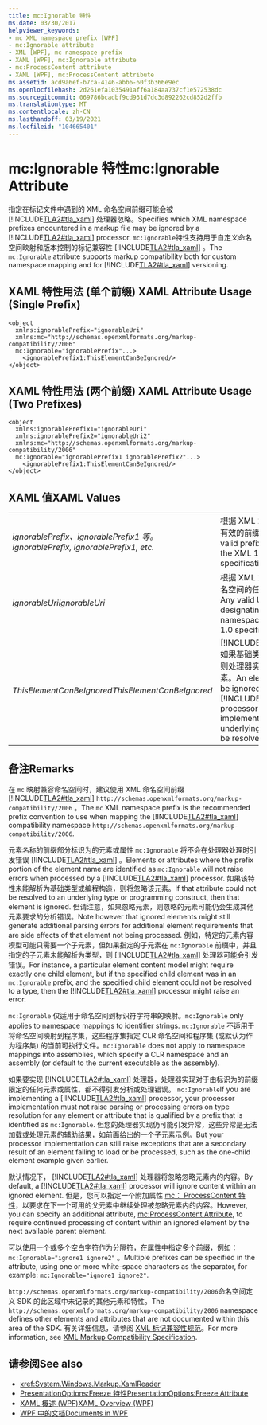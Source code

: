 ```yaml
---
title: mc:Ignorable 特性
ms.date: 03/30/2017
helpviewer_keywords:
- mc XML namespace prefix [WPF]
- mc:Ignorable attribute
- XML [WPF], mc namespace prefix
- XAML [WPF], mc:Ignorable attribute
- mc:ProcessContent attribute
- XAML [WPF], mc:ProcessContent attribute
ms.assetid: acd9a6ef-b7ca-4146-abb6-60f3b366e9ec
ms.openlocfilehash: 2d261efa1035491aff6a184aa737cf1e572538dc
ms.sourcegitcommit: 069786bcadbf9cd931d7dc3d892262cd852d2ffb
ms.translationtype: MT
ms.contentlocale: zh-CN
ms.lasthandoff: 03/19/2021
ms.locfileid: "104665401"
---
```

# <a name="mcignorable-attribute"></a><span data-ttu-id="6528a-102">mc:Ignorable 特性</span><span class="sxs-lookup"><span data-stu-id="6528a-102">mc:Ignorable Attribute</span></span>
<span data-ttu-id="6528a-103">指定在标记文件中遇到的 XML 命名空间前缀可能会被 [!INCLUDE[TLA2#tla_xaml](../../../includes/tla2sharptla-xaml-md.md)] 处理器忽略。</span><span class="sxs-lookup"><span data-stu-id="6528a-103">Specifies which XML namespace prefixes encountered in a markup file may be ignored by a [!INCLUDE[TLA2#tla_xaml](../../../includes/tla2sharptla-xaml-md.md)] processor.</span></span> <span data-ttu-id="6528a-104">`mc:Ignorable`特性支持用于自定义命名空间映射和版本控制的标记兼容性 [!INCLUDE[TLA2#tla_xaml](../../../includes/tla2sharptla-xaml-md.md)] 。</span><span class="sxs-lookup"><span data-stu-id="6528a-104">The `mc:Ignorable` attribute supports markup compatibility both for custom namespace mapping and for [!INCLUDE[TLA2#tla_xaml](../../../includes/tla2sharptla-xaml-md.md)] versioning.</span></span>  
  
## <a name="xaml-attribute-usage-single-prefix"></a><span data-ttu-id="6528a-105">XAML 特性用法 (单个前缀) </span><span class="sxs-lookup"><span data-stu-id="6528a-105">XAML Attribute Usage (Single Prefix)</span></span>  
  
```xaml  
<object  
  xmlns:ignorablePrefix="ignorableUri"  
  xmlns:mc="http://schemas.openxmlformats.org/markup-compatibility/2006"  
  mc:Ignorable="ignorablePrefix"...>  
    <ignorablePrefix1:ThisElementCanBeIgnored/>  
</object>  
```  
  
## <a name="xaml-attribute-usage-two-prefixes"></a><span data-ttu-id="6528a-106">XAML 特性用法 (两个前缀) </span><span class="sxs-lookup"><span data-stu-id="6528a-106">XAML Attribute Usage (Two Prefixes)</span></span>  
  
```xaml  
<object  
  xmlns:ignorablePrefix1="ignorableUri"  
  xmlns:ignorablePrefix2="ignorableUri2"  
  xmlns:mc="http://schemas.openxmlformats.org/markup-compatibility/2006"  
  mc:Ignorable="ignorablePrefix1 ignorablePrefix2"...>  
    <ignorablePrefix1:ThisElementCanBeIgnored/>  
</object>  
```  
  
## <a name="xaml-values"></a><span data-ttu-id="6528a-107">XAML 值</span><span class="sxs-lookup"><span data-stu-id="6528a-107">XAML Values</span></span>  
  
|||  
|-|-|  
|<span data-ttu-id="6528a-108">*ignorablePrefix、ignorablePrefix1 等。*</span><span class="sxs-lookup"><span data-stu-id="6528a-108">*ignorablePrefix, ignorablePrefix1, etc.*</span></span>|<span data-ttu-id="6528a-109">根据 XML 1.0 规范的任何有效的前缀字符串。</span><span class="sxs-lookup"><span data-stu-id="6528a-109">Any valid prefix string, per the XML 1.0 specification.</span></span>|  
|<span data-ttu-id="6528a-110">*ignorableUri*</span><span class="sxs-lookup"><span data-stu-id="6528a-110">*ignorableUri*</span></span>|<span data-ttu-id="6528a-111">根据 XML 1.0 规范指定命名空间的任何有效 URI。</span><span class="sxs-lookup"><span data-stu-id="6528a-111">Any valid URI for designating a namespace, per the XML 1.0 specification.</span></span>|  
|<span data-ttu-id="6528a-112">*ThisElementCanBeIgnored*</span><span class="sxs-lookup"><span data-stu-id="6528a-112">*ThisElementCanBeIgnored*</span></span>|<span data-ttu-id="6528a-113">[!INCLUDE[TLA#tla_xaml](../../../includes/tlasharptla-xaml-md.md)]如果基础类型无法解析，则处理器实现可忽略的元素。</span><span class="sxs-lookup"><span data-stu-id="6528a-113">An element that can be ignored by [!INCLUDE[TLA#tla_xaml](../../../includes/tlasharptla-xaml-md.md)] processor implementations, if the underlying type cannot be resolved.</span></span>|  
  
## <a name="remarks"></a><span data-ttu-id="6528a-114">备注</span><span class="sxs-lookup"><span data-stu-id="6528a-114">Remarks</span></span>  
 <span data-ttu-id="6528a-115">在 `mc` 映射兼容命名空间时，建议使用 XML 命名空间前缀 [!INCLUDE[TLA2#tla_xaml](../../../includes/tla2sharptla-xaml-md.md)] `http://schemas.openxmlformats.org/markup-compatibility/2006` 。</span><span class="sxs-lookup"><span data-stu-id="6528a-115">The `mc` XML namespace prefix is the recommended prefix convention to use when mapping the [!INCLUDE[TLA2#tla_xaml](../../../includes/tla2sharptla-xaml-md.md)] compatibility namespace `http://schemas.openxmlformats.org/markup-compatibility/2006`.</span></span>  
  
 <span data-ttu-id="6528a-116">元素名称的前缀部分标识为的元素或属性 `mc:Ignorable` 将不会在处理器处理时引发错误 [!INCLUDE[TLA2#tla_xaml](../../../includes/tla2sharptla-xaml-md.md)] 。</span><span class="sxs-lookup"><span data-stu-id="6528a-116">Elements or attributes where the prefix portion of the element name are identified as `mc:Ignorable` will not raise errors when processed by a [!INCLUDE[TLA2#tla_xaml](../../../includes/tla2sharptla-xaml-md.md)] processor.</span></span> <span data-ttu-id="6528a-117">如果该特性未能解析为基础类型或编程构造，则将忽略该元素。</span><span class="sxs-lookup"><span data-stu-id="6528a-117">If that attribute could not be resolved to an underlying type or programming construct, then that element is ignored.</span></span> <span data-ttu-id="6528a-118">但请注意，如果忽略元素，则忽略的元素可能仍会生成其他元素要求的分析错误。</span><span class="sxs-lookup"><span data-stu-id="6528a-118">Note however that ignored elements might still generate additional parsing errors for additional element requirements that are side effects of that element not being processed.</span></span> <span data-ttu-id="6528a-119">例如，特定的元素内容模型可能只需要一个子元素，但如果指定的子元素在 `mc:Ignorable` 前缀中，并且指定的子元素未能解析为类型，则 [!INCLUDE[TLA2#tla_xaml](../../../includes/tla2sharptla-xaml-md.md)] 处理器可能会引发错误。</span><span class="sxs-lookup"><span data-stu-id="6528a-119">For instance, a particular element content model might require exactly one child element, but if the specified child element was in an `mc:Ignorable` prefix, and the specified child element could not be resolved to a type, then the [!INCLUDE[TLA2#tla_xaml](../../../includes/tla2sharptla-xaml-md.md)] processor might raise an error.</span></span>  
  
 <span data-ttu-id="6528a-120">`mc:Ignorable` 仅适用于命名空间到标识符字符串的映射。</span><span class="sxs-lookup"><span data-stu-id="6528a-120">`mc:Ignorable` only applies to namespace mappings to identifier strings.</span></span> <span data-ttu-id="6528a-121">`mc:Ignorable` 不适用于将命名空间映射到程序集，这些程序集指定 CLR 命名空间和程序集 (或默认为作为程序集) 的当前可执行文件。</span><span class="sxs-lookup"><span data-stu-id="6528a-121">`mc:Ignorable` does not apply to namespace mappings into assemblies, which specify a CLR namespace and an assembly (or default to the current executable as the assembly).</span></span>  
  
 <span data-ttu-id="6528a-122">如果要实现 [!INCLUDE[TLA2#tla_xaml](../../../includes/tla2sharptla-xaml-md.md)] 处理器，处理器实现对于由标识为的前缀限定的任何元素或属性，都不得引发分析或处理错误。 `mc:Ignorable`</span><span class="sxs-lookup"><span data-stu-id="6528a-122">If you are implementing a [!INCLUDE[TLA2#tla_xaml](../../../includes/tla2sharptla-xaml-md.md)] processor, your processor implementation must not raise parsing or processing errors on type resolution for any element or attribute that is qualified by a prefix that is identified as `mc:Ignorable`.</span></span> <span data-ttu-id="6528a-123">但您的处理器实现仍可能引发异常，这些异常是无法加载或处理元素的辅助结果，如前面给出的一个子元素示例。</span><span class="sxs-lookup"><span data-stu-id="6528a-123">But your processor implementation can still raise exceptions that are a secondary result of an element failing to load or be processed, such as the one-child element example given earlier.</span></span>  
  
 <span data-ttu-id="6528a-124">默认情况下， [!INCLUDE[TLA2#tla_xaml](../../../includes/tla2sharptla-xaml-md.md)] 处理器将忽略忽略元素内的内容。</span><span class="sxs-lookup"><span data-stu-id="6528a-124">By default, a [!INCLUDE[TLA2#tla_xaml](../../../includes/tla2sharptla-xaml-md.md)] processor will ignore content within an ignored element.</span></span> <span data-ttu-id="6528a-125">但是，您可以指定一个附加属性 [mc： ProcessContent 特性](mc-processcontent-attribute.md)，以要求在下一个可用的父元素中继续处理被忽略元素内的内容。</span><span class="sxs-lookup"><span data-stu-id="6528a-125">However, you can specify an additional attribute, [mc:ProcessContent Attribute](mc-processcontent-attribute.md), to require continued processing of content within an ignored element by the next available parent element.</span></span>  
  
 <span data-ttu-id="6528a-126">可以使用一个或多个空白字符作为分隔符，在属性中指定多个前缀，例如： `mc:Ignorable="ignore1 ignore2"` 。</span><span class="sxs-lookup"><span data-stu-id="6528a-126">Multiple prefixes can be specified in the attribute, using one or more white-space characters as the separator, for example: `mc:Ignorable="ignore1 ignore2"`.</span></span>  

 <span data-ttu-id="6528a-127">`http://schemas.openxmlformats.org/markup-compatibility/2006`命名空间定义 SDK 的此区域中未记录的其他元素和特性。</span><span class="sxs-lookup"><span data-stu-id="6528a-127">The `http://schemas.openxmlformats.org/markup-compatibility/2006` namespace defines other elements and attributes that are not documented within this area of the SDK.</span></span> <span data-ttu-id="6528a-128">有关详细信息，请参阅 [XML 标记兼容性规范](/office/open-xml/introduction-to-markup-compatibility#markup-compatibility-in-the-open-xml-file-formats-specification)。</span><span class="sxs-lookup"><span data-stu-id="6528a-128">For more information, see [XML Markup Compatibility Specification](/office/open-xml/introduction-to-markup-compatibility#markup-compatibility-in-the-open-xml-file-formats-specification).</span></span>  
  
## <a name="see-also"></a><span data-ttu-id="6528a-129">请参阅</span><span class="sxs-lookup"><span data-stu-id="6528a-129">See also</span></span>

- <xref:System.Windows.Markup.XamlReader>
- [<span data-ttu-id="6528a-130">PresentationOptions:Freeze 特性</span><span class="sxs-lookup"><span data-stu-id="6528a-130">PresentationOptions:Freeze Attribute</span></span>](presentationoptions-freeze-attribute.md)
- [<span data-ttu-id="6528a-131">XAML 概述 (WPF)</span><span class="sxs-lookup"><span data-stu-id="6528a-131">XAML Overview (WPF)</span></span>](/dotnet/desktop-wpf/fundamentals/xaml)
- [<span data-ttu-id="6528a-132">WPF 中的文档</span><span class="sxs-lookup"><span data-stu-id="6528a-132">Documents in WPF</span></span>](documents-in-wpf.md)
